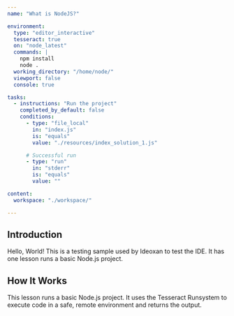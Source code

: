```yaml
---
name: "What is NodeJS?"

environment:
  type: "editor_interactive"
  tesseract: true
  on: "node_latest"
  commands: |
    npm install
    node .
  working_directory: "/home/node/"
  viewport: false
  console: true

tasks:
  - instructions: "Run the project"
    completed_by_default: false
    conditions:
      - type: "file_local"
        in: "index.js"
        is: "equals"
        value: "./resources/index_solution_1.js"

      # Successful run
      - type: "run"
        in: "stderr"
        is: "equals"
        value: ""

content:
  workspace: "./workspace/"

---
```


## Introduction
Hello, World! This is a testing sample used by Ideoxan to test the IDE. It has one lesson runs a basic Node.js project.

## How It Works
This lesson runs a basic Node.js project. It uses the Tesseract Runsystem to execute code in a safe, remote environment and returns the output.
